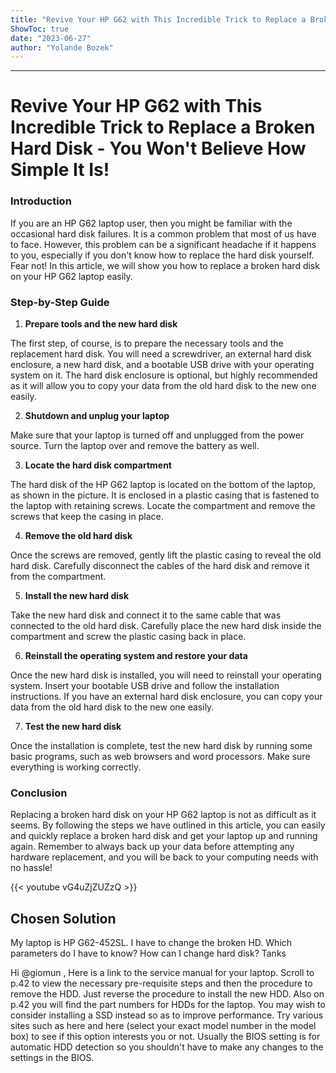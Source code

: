 ```yaml
---
title: "Revive Your HP G62 with This Incredible Trick to Replace a Broken Hard Disk - You Won't Believe How Simple It Is!"
ShowToc: true 
date: "2023-06-27"
author: "Yolande Bozek"
---
```

*****
# Revive Your HP G62 with This Incredible Trick to Replace a Broken Hard Disk - You Won't Believe How Simple It Is!

### Introduction

If you are an HP G62 laptop user, then you might be familiar with the occasional hard disk failures. It is a common problem that most of us have to face. However, this problem can be a significant headache if it happens to you, especially if you don't know how to replace the hard disk yourself. Fear not! In this article, we will show you how to replace a broken hard disk on your HP G62 laptop easily.

### Step-by-Step Guide

1. **Prepare tools and the new hard disk**

The first step, of course, is to prepare the necessary tools and the replacement hard disk. You will need a screwdriver, an external hard disk enclosure, a new hard disk, and a bootable USB drive with your operating system on it. The hard disk enclosure is optional, but highly recommended as it will allow you to copy your data from the old hard disk to the new one easily.

2. **Shutdown and unplug your laptop**

Make sure that your laptop is turned off and unplugged from the power source. Turn the laptop over and remove the battery as well.

3. **Locate the hard disk compartment**

The hard disk of the HP G62 laptop is located on the bottom of the laptop, as shown in the picture. It is enclosed in a plastic casing that is fastened to the laptop with retaining screws. Locate the compartment and remove the screws that keep the casing in place.

4. **Remove the old hard disk**

Once the screws are removed, gently lift the plastic casing to reveal the old hard disk. Carefully disconnect the cables of the hard disk and remove it from the compartment.

5. **Install the new hard disk**

Take the new hard disk and connect it to the same cable that was connected to the old hard disk. Carefully place the new hard disk inside the compartment and screw the plastic casing back in place.

6. **Reinstall the operating system and restore your data**

Once the new hard disk is installed, you will need to reinstall your operating system. Insert your bootable USB drive and follow the installation instructions. If you have an external hard disk enclosure, you can copy your data from the old hard disk to the new one easily.

7. **Test the new hard disk**

Once the installation is complete, test the new hard disk by running some basic programs, such as web browsers and word processors. Make sure everything is working correctly.

### Conclusion

Replacing a broken hard disk on your HP G62 laptop is not as difficult as it seems. By following the steps we have outlined in this article, you can easily and quickly replace a broken hard disk and get your laptop up and running again. Remember to always back up your data before attempting any hardware replacement, and you will be back to your computing needs with no hassle!

{{< youtube vG4uZjZUZzQ >}} 



## Chosen Solution
 My laptop is HP G62-452SL. I have to change the broken HD.
Which parameters do I have to know?
How can I change hard disk?
Tanks

 Hi @giomun ,
Here is a link to the service manual for your laptop. Scroll to p.42 to view the necessary pre-requisite steps and then the procedure to remove the HDD. Just reverse the procedure to install the new HDD.
Also on p.42 you will find the part numbers for HDDs for the laptop. You may wish to consider installing a SSD instead so as to improve performance.
Try various sites such as here and here (select your exact model number in the model box) to see if this option interests you or not.
Usually the BIOS setting is for automatic HDD detection so you shouldn't have to make any changes to   the settings in the BIOS.





